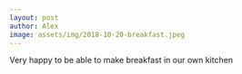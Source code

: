 ```yaml
---
layout: post
author: Alex
image: assets/img/2018-10-20-breakfast.jpeg
---
```


Very happy to be able to make breakfast in our own kitchen
